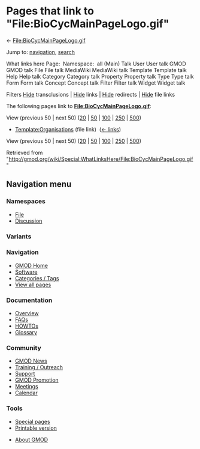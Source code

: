 <div id="mw-page-base" class="noprint">

</div>

<div id="mw-head-base" class="noprint">

</div>

<div id="content" class="mw-body" role="main">

<span id="top"></span>

<div id="mw-js-message" style="display:none;">

</div>



# <span dir="auto">Pages that link to "File:BioCycMainPageLogo.gif"</span>

<div id="bodyContent">

<div id="contentSub">

←
[File:BioCycMainPageLogo.gif](/wiki/File:BioCycMainPageLogo.gif "File:BioCycMainPageLogo.gif")

</div>

<div id="jump-to-nav" class="mw-jump">

Jump to: [navigation](#mw-navigation), [search](#p-search)

</div>

<div id="mw-content-text">

What links here Page:  Namespace:  all (Main) Talk User User talk GMOD
GMOD talk File File talk MediaWiki MediaWiki talk Template Template talk
Help Help talk Category Category talk Property Property talk Type Type
talk Form Form talk Concept Concept talk Filter Filter talk Widget
Widget talk

Filters
[Hide](/mediawiki/index.php?title=Special:WhatLinksHere/File:BioCycMainPageLogo.gif&hidetrans=1 "Special:WhatLinksHere/File:BioCycMainPageLogo.gif")
transclusions \|
[Hide](/mediawiki/index.php?title=Special:WhatLinksHere/File:BioCycMainPageLogo.gif&hidelinks=1 "Special:WhatLinksHere/File:BioCycMainPageLogo.gif")
links \|
[Hide](/mediawiki/index.php?title=Special:WhatLinksHere/File:BioCycMainPageLogo.gif&hideredirs=1 "Special:WhatLinksHere/File:BioCycMainPageLogo.gif")
redirects \|
[Hide](/mediawiki/index.php?title=Special:WhatLinksHere/File:BioCycMainPageLogo.gif&hideimages=1 "Special:WhatLinksHere/File:BioCycMainPageLogo.gif")
file links

The following pages link to
**[File:BioCycMainPageLogo.gif](/wiki/File:BioCycMainPageLogo.gif "File:BioCycMainPageLogo.gif")**:

View (previous 50 \| next 50)
([20](/mediawiki/index.php?title=Special:WhatLinksHere/File:BioCycMainPageLogo.gif&limit=20 "Special:WhatLinksHere/File:BioCycMainPageLogo.gif")
\|
[50](/mediawiki/index.php?title=Special:WhatLinksHere/File:BioCycMainPageLogo.gif&limit=50 "Special:WhatLinksHere/File:BioCycMainPageLogo.gif")
\|
[100](/mediawiki/index.php?title=Special:WhatLinksHere/File:BioCycMainPageLogo.gif&limit=100 "Special:WhatLinksHere/File:BioCycMainPageLogo.gif")
\|
[250](/mediawiki/index.php?title=Special:WhatLinksHere/File:BioCycMainPageLogo.gif&limit=250 "Special:WhatLinksHere/File:BioCycMainPageLogo.gif")
\|
[500](/mediawiki/index.php?title=Special:WhatLinksHere/File:BioCycMainPageLogo.gif&limit=500 "Special:WhatLinksHere/File:BioCycMainPageLogo.gif"))

- [Template:Organisations](/wiki/Template:Organisations "Template:Organisations")
  (file link) ‎ <span class="mw-whatlinkshere-tools">([←
  links](/mediawiki/index.php?title=Special:WhatLinksHere&target=Template%3AOrganisations "Special:WhatLinksHere"))</span>

View (previous 50 \| next 50)
([20](/mediawiki/index.php?title=Special:WhatLinksHere/File:BioCycMainPageLogo.gif&limit=20 "Special:WhatLinksHere/File:BioCycMainPageLogo.gif")
\|
[50](/mediawiki/index.php?title=Special:WhatLinksHere/File:BioCycMainPageLogo.gif&limit=50 "Special:WhatLinksHere/File:BioCycMainPageLogo.gif")
\|
[100](/mediawiki/index.php?title=Special:WhatLinksHere/File:BioCycMainPageLogo.gif&limit=100 "Special:WhatLinksHere/File:BioCycMainPageLogo.gif")
\|
[250](/mediawiki/index.php?title=Special:WhatLinksHere/File:BioCycMainPageLogo.gif&limit=250 "Special:WhatLinksHere/File:BioCycMainPageLogo.gif")
\|
[500](/mediawiki/index.php?title=Special:WhatLinksHere/File:BioCycMainPageLogo.gif&limit=500 "Special:WhatLinksHere/File:BioCycMainPageLogo.gif"))

</div>

<div class="printfooter">

Retrieved from
"<http://gmod.org/wiki/Special:WhatLinksHere/File:BioCycMainPageLogo.gif>"

</div>

<div id="catlinks" class="catlinks catlinks-allhidden">

</div>

<div class="visualClear">

</div>

</div>

</div>

<div id="mw-navigation">

## Navigation menu

<div id="mw-head">



<div id="left-navigation">

<div id="p-namespaces" class="vectorTabs" role="navigation"
aria-labelledby="p-namespaces-label">

### Namespaces

- <span id="ca-nstab-image"><a href="/wiki/File:BioCycMainPageLogo.gif" accesskey="c"
  title="View the file page [c]">File</a></span>
- <span id="ca-talk"><a
  href="/mediawiki/index.php?title=File_talk:BioCycMainPageLogo.gif&amp;action=edit&amp;redlink=1"
  accesskey="t"
  title="Discussion about the content page [t]">Discussion</a></span>

</div>

<div id="p-variants" class="vectorMenu emptyPortlet" role="navigation"
aria-labelledby="p-variants-label">

### 

### Variants[](#)

<div class="menu">

</div>

</div>

</div>

<div id="right-navigation">





</div>



</div>

</div>

</div>

<div id="mw-panel">

<div id="p-logo" role="banner">

<a href="/wiki/Main_Page"
style="background-image: url(http://gmod.org/images/GMOD-cogs.png);"
title="Visit the main page"></a>

</div>

<div id="p-Navigation" class="portal" role="navigation"
aria-labelledby="p-Navigation-label">

### Navigation

<div class="body">

- <span id="n-GMOD-Home">[GMOD Home](/wiki/Main_Page)</span>
- <span id="n-Software">[Software](/wiki/GMOD_Components)</span>
- <span id="n-Categories-.2F-Tags">[Categories /
  Tags](/wiki/Categories)</span>
- <span id="n-View-all-pages">[View all
  pages](/wiki/Special:AllPages)</span>

</div>

</div>

<div id="p-Documentation" class="portal" role="navigation"
aria-labelledby="p-Documentation-label">

### Documentation

<div class="body">

- <span id="n-Overview">[Overview](/wiki/Overview)</span>
- <span id="n-FAQs">[FAQs](/wiki/Category:FAQ)</span>
- <span id="n-HOWTOs">[HOWTOs](/wiki/Category:HOWTO)</span>
- <span id="n-Glossary">[Glossary](/wiki/Glossary)</span>

</div>

</div>

<div id="p-Community" class="portal" role="navigation"
aria-labelledby="p-Community-label">

### Community

<div class="body">

- <span id="n-GMOD-News">[GMOD News](/wiki/GMOD_News)</span>
- <span id="n-Training-.2F-Outreach">[Training /
  Outreach](/wiki/Training_and_Outreach)</span>
- <span id="n-Support">[Support](/wiki/Support)</span>
- <span id="n-GMOD-Promotion">[GMOD
  Promotion](/wiki/GMOD_Promotion)</span>
- <span id="n-Meetings">[Meetings](/wiki/Meetings)</span>
- <span id="n-Calendar">[Calendar](/wiki/Calendar)</span>

</div>

</div>

<div id="p-tb" class="portal" role="navigation"
aria-labelledby="p-tb-label">

### Tools

<div class="body">

- <span id="t-specialpages"><a href="/wiki/Special:SpecialPages" accesskey="q"
  title="A list of all special pages [q]">Special pages</a></span>
- <span id="t-print"><a
  href="/mediawiki/index.php?title=Special:WhatLinksHere/File:BioCycMainPageLogo.gif&amp;printable=yes"
  rel="alternate" accesskey="p"
  title="Printable version of this page [p]">Printable version</a></span>

</div>

</div>

</div>

</div>

<div id="footer" role="contentinfo">

- <span id="footer-places-about">[About
  GMOD](/wiki/GMOD:About "GMOD:About")</span>

<!-- -->






</div>
